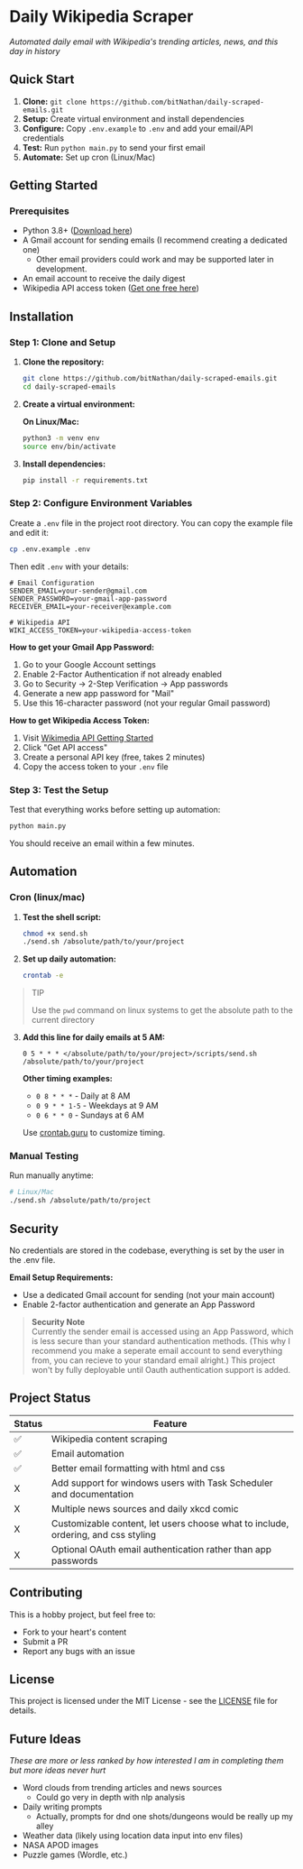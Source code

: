 # Daily Wikipedia Scraper
_Automated daily email with Wikipedia's trending articles, news, and this day in history_

## Quick Start

1. **Clone:** `git clone https://github.com/bitNathan/daily-scraped-emails.git`
2. **Setup:** Create virtual environment and install dependencies
3. **Configure:** Copy `.env.example` to `.env` and add your email/API credentials  
4. **Test:** Run `python main.py` to send your first email
5. **Automate:** Set up cron (Linux/Mac)

## Getting Started

### Prerequisites
- Python 3.8+ ([Download here](https://www.python.org/downloads/))
- A Gmail account for sending emails (I recommend creating a dedicated one)
   - Other email providers could work and may be supported later in development.
- An email account to receive the daily digest
- Wikipedia API access token ([Get one free here](https://api.wikimedia.org/wiki/Getting_started_with_Wikimedia_APIs))


## Installation

### Step 1: Clone and Setup

1. **Clone the repository:**
   ```bash
   git clone https://github.com/bitNathan/daily-scraped-emails.git
   cd daily-scraped-emails
   ```

2. **Create a virtual environment:**
   
   **On Linux/Mac:**
   ```bash
   python3 -m venv env
   source env/bin/activate
   ```

3. **Install dependencies:**
   ```bash
   pip install -r requirements.txt
   ```

### Step 2: Configure Environment Variables

Create a `.env` file in the project root directory. You can copy the example file and edit it:

```bash
cp .env.example .env
```

Then edit `.env` with your details:

```env
# Email Configuration
SENDER_EMAIL=your-sender@gmail.com
SENDER_PASSWORD=your-gmail-app-password
RECEIVER_EMAIL=your-receiver@example.com

# Wikipedia API
WIKI_ACCESS_TOKEN=your-wikipedia-access-token
```

**How to get your Gmail App Password:**
1. Go to your Google Account settings
2. Enable 2-Factor Authentication if not already enabled
3. Go to Security → 2-Step Verification → App passwords
4. Generate a new app password for "Mail"
5. Use this 16-character password (not your regular Gmail password)

**How to get Wikipedia Access Token:**
1. Visit [Wikimedia API Getting Started](https://api.wikimedia.org/wiki/Getting_started_with_Wikimedia_APIs)
2. Click "Get API access" 
3. Create a personal API key (free, takes 2 minutes)
4. Copy the access token to your `.env` file

### Step 3: Test the Setup

Test that everything works before setting up automation:

```bash
python main.py
```

You should receive an email within a few minutes.

## Automation

### Cron (linux/mac)

1. **Test the shell script:**
   ```bash
   chmod +x send.sh
   ./send.sh /absolute/path/to/your/project
   ```

2. **Set up daily automation:**
   ```bash
   crontab -e
   ```
> TIP
>
> Use the `pwd` command on linux systems to get the absolute path to the current directory

3. **Add this line for daily emails at 5 AM:**
   ```cron
   0 5 * * * </absolute/path/to/your/project>/scripts/send.sh /absolute/path/to/your/project
   ```

   **Other timing examples:**
   - `0 8 * * *` - Daily at 8 AM
   - `0 9 * * 1-5` - Weekdays at 9 AM
   - `0 6 * * 0` - Sundays at 6 AM
   
   Use [crontab.guru](https://crontab.guru/) to customize timing.

### Manual Testing

Run manually anytime:
```bash
# Linux/Mac
./send.sh /absolute/path/to/project
```

## Security
No credentials are stored in the codebase, everything is set by the user in the .env file.

**Email Setup Requirements:**
- Use a dedicated Gmail account for sending (not your main account)
- Enable 2-factor authentication and generate an App Password

> **Security Note**  
> Currently the sender email is accessed using an App Password, which is less secure than your standard authentication methods. (This why I recommend you make a seperate email account to send everything from, you can recieve to your standard email alright.) This project won't by fully deployable until Oauth authentication support is added.

## Project Status

| Status | Feature           
|--------|------------------
|✅| Wikipedia content scraping | Daily trending articles and "On This Day"
|✅| Email automation | Automated sending via cron/Task Scheduler
|✅| Better email formatting with html and css
|X| Add support for windows users with Task Scheduler and documentation
|X| Multiple news sources and daily xkcd comic
|X| Customizable content, let users choose what to include, ordering, and css styling
|X| Optional OAuth email authentication rather than app passwords

## Contributing
This is a hobby project, but feel free to:
- Fork to your heart's content
- Submit a PR
- Report any bugs with an issue

## License
This project is licensed under the MIT License - see the [LICENSE](LICENSE) file for details.

## Future Ideas
_These are more or less ranked by how interested I am in completing them but more ideas never hurt_

- Word clouds from trending articles and news sources
    - Could go very in depth with nlp analysis
- Daily writing prompts
    - Actually, prompts for dnd one shots/dungeons would be really up my alley
- Weather data (likely using location data input into env files)
- NASA APOD images
- Puzzle games (Wordle, etc.)
